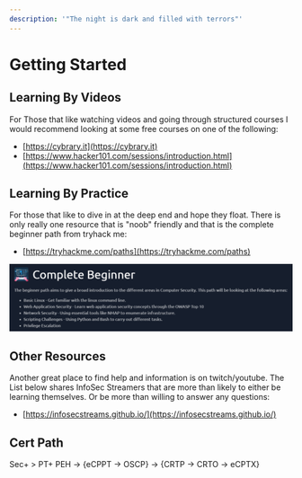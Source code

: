 ```yaml
---
description: '"The night is dark and filled with terrors"'
---
```


# Getting Started

## Learning By Videos

For Those that like watching videos and going through structured courses I would recommend looking at some free courses on one of the following:

* [https://cybrary.it](https://cybrary.it)
* [https://www.hacker101.com/sessions/introduction.html](https://www.hacker101.com/sessions/introduction.html)

## Learning By Practice

For those that like to dive in at the deep end and hope they float. There is only really one resource that is "noob" friendly and that is the complete beginner path from tryhack me:

* ​[https://tryhackme.com/paths](https://tryhackme.com/paths)

![](../.gitbook/assets/image%20%2834%29.png)

## Other Resources

Another great place to find help and information is on twitch/youtube. The List below shares InfoSec Streamers that are more than likely to either be learning themselves. Or be more than willing to answer any questions:

* [https://infosecstreams.github.io/](https://infosecstreams.github.io/)

## Cert Path

Sec+ &gt; PT+ PEH -&gt; {eCPPT -&gt; OSCP} -&gt; {CRTP -&gt; CRTO -&gt; eCPTX}



